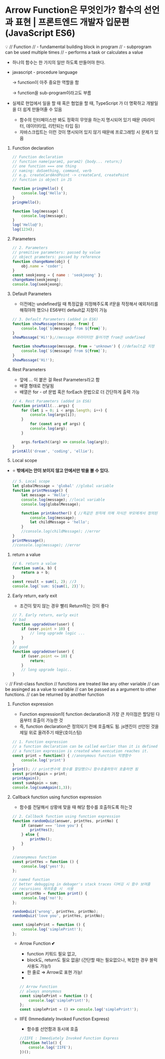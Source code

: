 # Arrow Function은 무엇인가? 함수의 선언과 표현 | 프론트엔드 개발자 입문편(JavaScript ES6)

<aside>
💡 // Function
// - fundamental building block in program
// - subprogram can be used multiple times
// - performs a task or calculates a value

- 하나의 함수는 한 가지의 일만 하도록 만들어야 한다.
- javascript - procedure language
    
    → function이 아주 중요한 역할을 함
    
    → function을 sub-program이라고도 부름
    
- 실제로 현업에서 일을 할 때 혹은 협업을 할 때, TypeScript 가 더 명확하고 개발일을 더 쉽게 만들어줄 수 있음
    - 함수의 인터페이스만 봐도 정확히 무엇을 하는지 명시되어 있기 때문 (파라미터, 데이터타입, 리턴되는 타입 등)
    - 자바스크립트는 이런 것이 명시되어 있지 않기 때문에 프로그래밍 시 문제가 있음
</aside>

1. Function declaration
    
    ```jsx
    // Function declaration
    // function name(param1, param2) {body... return;}
    // one function === one thing
    // naming: doSomthing, command, verb
    // e.g. createCardAndPoint -> createCard, createPoint 
    // function is object in JS
    
    function pringHello() {
        console.log('Hello');
    }
    pringHello();
    
    function log(message) {
        console.log(message);
    }
    log('Hello@');
    log(1234);
    ```
    

1. Parameters
    
    ```jsx
    // 2. Parameters
    // premitive parameters: passed by value
    // object prameters: passed by reference
    function changeName(obj) {
        obj.name = 'coder';
    }
    const seokjeong = { name : 'seokjeong' };
    changeName(seokjeong);
    console.log(seokjeong);
    ```
    

1. Default Parameters
    - 이전에는 undefined일 때 특정값을 지정해주도록 if문을 작정해서 예외처리를 해줘야하 했으나 ES6부터 default값 지정이 가능
    
    ```jsx
    // 3. Default Parameters (added in ES6)
    function showMassage(message, from) {
        console.log(`${message} from ${from}`);
    }
    showMassage('Hi!');//message 파라미터만 들어가면 from은 undefined
    
    function showMassage(message, from = 'unknown') { //default값 지정
        console.log(`${message} from ${from}`);
    }
    showMassage('Hi!');
    ```
    

1. Rest Parameters
    - 앞에 ... 이 붙은 걸 Rest Parameters라고 함
    - 배열 형태로 전달됨
    - 배열은 for - of 문법 혹은 forEach 문법으로 더 간단하게 출력 가능
    
    ```jsx
    // 4. Rest Parameters (added in ES6)
    function printAll(...args) {
        for (let i = 0; i < args.length; i++) {
            console.log(args[i]);
        }
    		for (const arg of args) {
            console.log(arg);
        }
    
        args.forEach((arg) => console.log(arg));
    }
    printAll('dream', 'coding', 'ellie');
    ```
    
2. Local scope
- ⭐️ **밖에서는 안이 보이지 않고 안에서만 밖을 볼 수 있다.**
    
    ```jsx
    // 5. Local scope
    let globalMessage = 'global' //global variable
    function printMessage() {
        let message = 'Hello';
        console.log(message); //local variable
        console.log(globalMessage);
    
        function printAnother() { //똑같은 원칙에 의해 자식은 부모에게서 정의된 것을 확인할 수 있지만 자식에게서 정의된 것을 부모에게서 보려고 하면 에러가 남.
            console.log(message);
            let childMessage = 'hello';
        }
        //console.log(childMessage); //error
    }
    printMessage();
    //console.log(message); //error
    ```
    

1. return a value
    
    ```jsx
    // 6. return a value
    function sum(a, b) {
        return a + b;
    }
    const result = sum(1, 2); //3
    console.log(`sum: ${sum(1, 2)}`);
    ```
    
2. Early return, early exit
    - 조건이 맞지 않는 경우 빨리 Return하는 것이 좋다
    
    ```jsx
    // 7. Early return, early exit
    // bad
    function upgradeUser(user) {
        if (user.point > 10) {
            // long upgrade logic ...
        }
    }
    // good
    function upgradeUser(user) {
        if (user.point <= 10) {
            return;
        }
        // long upgrade logic..
    }
    ```
    

<aside>
💡 // First-class function
// functions are treated like any other variable
// can be assinged as a value to variable
// can be passed as a argument to other functions.
// can be returned by another function

</aside>

1. Function expression
    - Function expression의 function declaration과 가장 큰 차이점은 할당된 다음부터 호출이 가능한 것
    - 즉, function declaration은 정의되기 전에 호출해도 됨. js엔진이 선언된 것을 제일 위로 올려주기 때문(호이스팅)
    
    ```jsx
    // 1. Function expression
    // a function declaration can be called earlier than it is defined (hoisted)
    // a function expression is created when execution reaches it.
    const print = function() { //anonymous function 익명함수
        console.log('print')
    }
    print(); // print변수에 함수를 할당했으니 함수호출하듯이 호출하면 됨
    const printAgain = print;
    printAgain();
    const sumAgain = sum;
    console.log(sumAgain(1,3));
    ```
    

1. Callback function using function expression
    - 함수를 전달해서 상황에 맞을 때 해당 함수를 호출하도록 하는것
    
    ```jsx
    // 2. Callback function using function expression
    function randomQuiz(answer, printYes, printNo) {
        if (answer === 'love you') {
            printYes();
        } else {
            printNo();
        }
    }
    
    //anonymous function
    const printYes = function () {
        console.log('yes!');
    };
    
    // named function
    // better debugging in debager's stack traces 디버깅 시 함수 보여줌  
    // recursions 재귀호출 시  사용
    const printNo = function print() {
        console.log('no!');
    };
    
    randomQuiz('wrong', printYes, printNo);
    randomQuiz('love you', printYes, printNo);
    
    const simplePrint = function () {
        console.log('simplePrint!');
    };
    ```
    
    - Arrow Function 💕
        - function 키워드 필요 없고,
        - block도, return도 필요 없음! (간단할 때는 필요없으나, 복잡한 경우 블럭 사용도 가능!)
        - 한 줄로 ⇒ Arrow로 표현 가능!
        - 
        
        ```jsx
        // Arrow Function
        // always anonymous
        const simplePrint = function () {
            console.log('simplePrint!');
        };
        const simplePrint = () => console.log('simplePrint!');
        ```
        
    - IIFE (Immediately Invoked Function Express)
        - 함수를 선언함과 동시에 호출
        
        ```jsx
        //IIFE : Immediately Invoked Function Express
        (function hello() {
            console.log('IIFE'); 
        })();
        ```